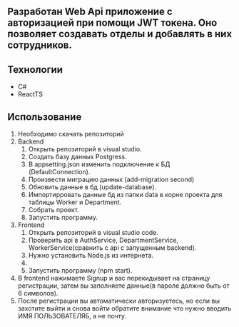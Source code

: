 ## Разработан Web Api приложение с авторизацией при помощи JWT токена. Оно позволяет создавать отделы и добавлять в них сотрудников.

## Технологии
 * C#
 * ReactTS
  
##  Использование

1. Необходимо скачать репозиторий
2. Backend
   1. Открыть репозиторий в visual studio.
   2. Создать базу данных Postgress.
   3. В appsetting.json изменить подключение к БД (DefaultConnection).
   4. Произвести миграцию данных (add-migration second)
   5. Обновить данные в бд (update-database).
   6. Импортирровать данные бд из папки data в корне проекта для таблицы Worker и Department.
   7. Собрать проект.
   8. Запустить программу.
3. Frontend
   1. Открыть репозиторий в visual studio code.
   2. Проверить api в AuthService, DepartmentService, WorkerService(сравнить с api с запущенным backend).
   3. Нужно установить Node.js из интернета.
   4. 
   5. Запустить программу (npm start).
4. В frontend нажимаете Signup и вас перекидывает на страницу регистрации, затем вы заполняете данные(в пароле должно быть от 6 символов).
5. После регистрации вы автоматически авторизуетесь, но если вы захотите выйти и снова войти обратите внимание что нужно вводить ИМЯ ПОЛЬЗОВАТЕЛЯБ, а не почту.


